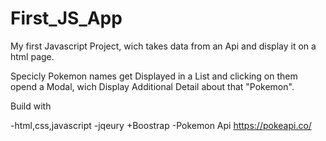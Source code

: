 # First_JS_App

My first Javascript Project, wich takes data from an Api and display it on a html page.

Specicly Pokemon names get Displayed in a List and clicking on them opend a Modal, wich Display Additional Detail about that "Pokemon".

Build with

-html,css,javascript
-jqeury +Boostrap
-Pokemon Api https://pokeapi.co/
